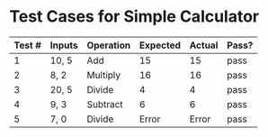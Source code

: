 # Test Cases for Simple Calculator

| Test # | Inputs      | Operation | Expected | Actual  | Pass?|
|--------|-------------|-----------|----------|---------|------|
| 1      | 10, 5       | Add       | 15       | 15      | pass |
| 2      | 8, 2        | Multiply  | 16       | 16      | pass |
| 3      | 20, 5       | Divide    | 4        | 4       | pass |
| 4      | 9, 3        | Subtract  | 6        | 6       | pass |
| 5      | 7, 0        | Divide    | Error    | Error   | pass |


